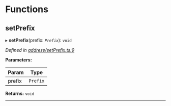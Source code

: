 

# Functions

<a id="setprefix"></a>

##  setPrefix

▸ **setPrefix**(prefix: *`Prefix`*): `void`

*Defined in [address/setPrefix.ts:9](https://github.com/polkadot-js/common/blob/0ddac0a/packages/keyring/src/address/setPrefix.ts#L9)*

**Parameters:**

| Param | Type |
| ------ | ------ |
| prefix | `Prefix` |

**Returns:** `void`

___

